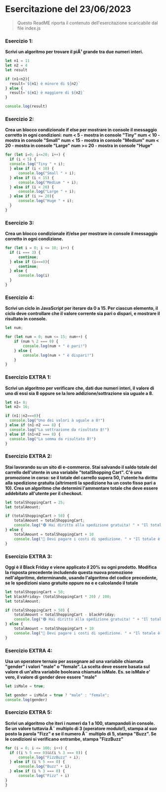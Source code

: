 # Esercitazione del 23/06/2023

> Questo ReadME riporta il contenuto dell'esercitazione scaricabile dal file index.js

### **Esercizio 1:**
**Scrivi un algoritmo per trovare il piÃ¹ grande tra due numeri interi.**

```JavaScript
let n1 = 11
let n2 = 4
let result 

if (n1<n2){
  result=`${n1} è minore di ${n2}`
} else {
  result=`${n1} è maggiore di ${n2}`
}

console.log(result)
```

### **Esercizio 2:**
**Crea un blocco condizionale if else per mostrare in console il messaggio corretto in ogni condizioni:**
**num < 5 - mostra in console "Tiny"**
**num < 10 - mostra in console "Small"**
**num < 15 - mostra in console "Medium"**
**num < 20 - mostra in console "Large"**
**num >= 20 - mostra in console "Huge"**

```JavaScript
for (let i=0; i<=20; i++) {
  if (i < 5) {
  console.log("Tiny " + i);
  } else if (i < 10) {
      console.log("Small " + i);
  } else if (i < 15) {
      console.log("Medium " + i);
  } else if (i < 20) {
      console.log("Large " + i);
  } else if (i >= 20){
      console.log("Huge " + i);
  }
}
```

### **Esercizio 3:**
**Crea un blocco condizionale if/else per mostrare in console il messaggio corretto in ogni condizione.**

```JavaScript
for (let i = 0; i <= 10; i++) {
  if (i === 3) {
      continue;
  } else if (i===8){
      continue;
  } else {
      console.log(i)
  }
}
```

### **Esercizio 4:**
**Scrivi un ciclo in JavaScript per iterare da 0 a 15. Per ciascun elemento, il ciclo deve controllare che il valore corrente sia pari o dispari, e mostrare il risultato in console.**

```Javascript
let num;

for (let num = 0; num <= 15; num++) {
    if (num % 2 === 0) {
        console.log(num + " è pari!")
    } else {
        console.log(num + " è dispari!")
    }
}
```

### **Esercizio EXTRA 1:**
**Scrivi un algoritmo per verificare che, dati due numeri interi, il valore di uno di essi sia 8 oppure se la loro addizione/sottrazione sia uguale a 8.**

```Javascript
let n1= 8;
let n2= 16;

if (n1||n2===8){
  console.log("Uno dei valori à uguale a 8!")
} else if (n1-n2 === 8) {
  console.log("La sottrazione da risultato 8!")
} else if (n1+n2 === 8) {
  console.log("La somma da risultato 8!")
}
```

### **Esercizio EXTRA 2:**
**Stai lavorando su un sito di e-commerce. Stai salvando il saldo totale del carrello dell'utente in una variabile "totalShopping Cart". C'è una promozione in corso: se il totale del carrello supera 50, l'utente ha diritto alla spedizione gratuita (altrimenti la spedizione ha un costo fisso pari a 10). Crea un algoritmo che determini l'ammontare totale che deve essere addebitato all'utente per il checkout.**

```Javascript
let totalShoppingCart = 25;
let totalAmount;

if (totalShoppingCart > 50) {
    totalAmount = totalShoppingCart;
    console.log("🟢 Hai diritto alla spedizione gratuita! " + "Il totale è: " + totalAmount)
} else {
    totalAmount = totalShoppingCart + 10
    console.log("🔴 Devi pagare i costi di spedizione. " + "Il totale è: " + totalAmount)
}
```

### **Esercizio EXTRA 3:**
**Oggi è il Black Friday e viene applicato il 20% su ogni prodotto. Modifica la risposta precedente includendo questa nuova promozione nell'algoritmo, determinando, usando l'algoritmo del codice precedente, se le spedizioni siano gratuite oppure no e e calcolando il totale**

```Javascript
let totalShoppingCart = 50;
let blackFriday= (totalShoppingCart * 20) / 100;
let totalAmount;

if (totalShoppingCart > 50) {
    totalAmount = totalShoppingCart - blackFriday;
    console.log("🟢 Hai diritto alla spedizione gratuita! " + "Il totale è: " + totalAmount)
} else {
    totalAmount = totalShoppingCart + 10
    console.log("🔴 Devi pagare i costi di spedizione. " + "Il totale è: " + totalAmount)
}
```

### **Esercizio EXTRA 4:**
**Usa un operatore ternaio per assegnare ad una variabile chiamata "gender" i valori "male" o "female". La scelta deve essere basata sul valore di un'altra variabile booleana chiamata isMale. Es. se isMale e' vero, il valore di gender deve essere "male"**

```Javascript
let isMale = true;

let gender = isMale = true ? "male" : "female";
console.log(gender)
```

### **Esercizio EXTRA 5:**
**Scrivi un algoritmo che iteri i numeri da 1 a 100, stampandoli in console. Se un valore tuttavia Ã¨ multiplo di 3 (operatore modulo!), stampa al suo posto la parola "Fizz" e se il numero Ã¨ multiplo di 5, stampa "Buzz". Se le condizioni si verificano entrambe, stampa "FizzBuzz"**

```Javascript
for (i = 0; i <= 100; i++) {
  if ((i % 5 === 0)&&(i % 3 === 0)) {
      console.log("FizzBuzz" + i);
  } else if (i % 5 === 0) {
      console.log("Buzz" + i);
  } else if (i % 3 === 0) {
      console.log("Fizz" + i)
}
}
```
